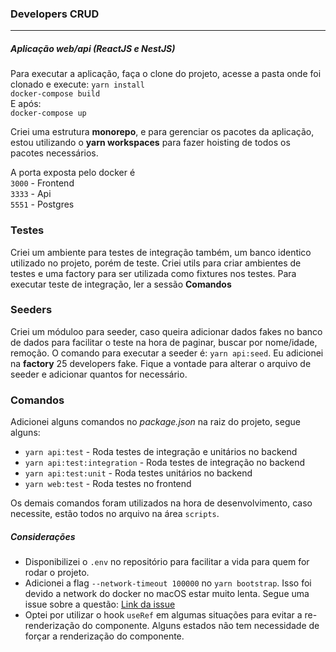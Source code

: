 ### Developers CRUD

---

##### Aplicação web/api (ReactJS e NestJS)

Para executar a aplicação, faça o clone do projeto, acesse a pasta onde foi clonado e execute:
`yarn install`\
`docker-compose build`\
E após:\
`docker-compose up`

Criei uma estrutura **monorepo**, e para gerenciar os pacotes da aplicação, estou utilizando o **yarn workspaces** para fazer hoisting de todos os pacotes necessários.

A porta exposta pelo docker é\
`3000` - Frontend\
`3333` - Api\
`5551` - Postgres

### Testes

Criei um ambiente para testes de integração também, um banco identico utilizado no projeto, porém de teste. Criei utils para criar ambientes de testes e uma factory para ser utilizada como fixtures nos testes. Para executar teste de integração, ler a sessão **Comandos**

### Seeders

Criei um móduloo para seeder, caso queira adicionar dados fakes no banco de dados para facilitar o teste na hora de paginar, buscar por nome/idade, remoção. O comando para executar a seeder é: `yarn api:seed`. Eu adicionei na **factory** 25 developers fake. Fique a vontade para alterar o arquivo de seeder e adicionar quantos for necessário.

### Comandos

Adicionei alguns comandos no _package.json_ na raiz do projeto, segue alguns:

- `yarn api:test` - Roda testes de integração e unitários no backend
- `yarn api:test:integration` - Roda testes de integração no backend
- `yarn api:test:unit` - Roda testes unitários no backend
- `yarn web:test` - Roda testes no frontend

Os demais comandos foram utilizados na hora de desenvolvimento, caso necessite, estão todos no arquivo na área `scripts`.

##### Considerações

- Disponibilizei o `.env` no repositório para facilitar a vida para quem for rodar o projeto.
- Adicionei a flag `--network-timeout 100000` no `yarn bootstrap`. Isso foi devido a network do docker no macOS estar muito lenta. Segue uma issue sobre a questão: [Link da issue](https://github.com/docker/for-mac/issues/3497)
- Optei por utilizar o hook `useRef` em algumas situações para evitar a re-renderização do componente. Alguns estados não tem necessidade de forçar a renderização do componente.
